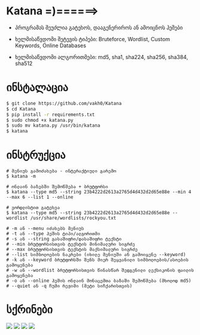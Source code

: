 # Katana =)======>

- პროგრამას შეუძლია გატეხოს, დააგენერიროს ან ამოიცნოს ჰეშები

- ხელმისაწვდომი შეტევის ტიპები: Bruteforce, Wordlist, Custom Keywords, Online Databases

- ხელმისაწვდომი ალგორითმები: md5, sha1, sha224, sha256, sha384, sha512

# ინსტალაცია
```bash
$ git clone https://github.com/vakh0/Katana
$ cd Katana
$ pip install -r requirements.txt
$ sudo chmod +x katana.py
$ sudo mv katana.py /usr/bin/katana
$ katana
```

# ინსტრუქცია
```
# მენიუს გამოძახება - ინტერაქტიული გარემო
$ katana -m

# ონლაინ ბაზებში შემოწმება + ბრუტფორსი
$ katana --type md5 --string 23b4222d2613a2765d4d432d2d65e88e --min 4 --max 6 --list 1 --online

# ვორდლისტით გატეხვა
$ katana --type md5 --string 23b4222d2613a2765d4d432d2d65e88e --wordlist /usr/share/wordlists/rockyou.txt

# -m ან --menu იძახებს მენიუს
# -t ან --type ჰეშის ტიპი/ალგორითმი
# -s ან --string გასაშიფრი/დასაშიფრი ტექსტი
# --min ბრუტფორსისთვის ტექსტის მინიმალური სიგრძე
# --max ბრუტფორსისთვის ტექსტის მაქსიმალური სიგრძე
# --list სიმბოლოების ნაკრები (იხილე მენიუში ან გამოიყენე --keyword)
# -k ან --keyword ბრუტფორსში შენს მიერ შეყვანილი სიმბოლოების/ასოების გამოყენება
# -w ან --wordlist ბრუტფორსისთვის წინასწარ შედგენილი ლექსიკონის ფაილის გამოყენება
# -o ან --online ჰეშის ონლაინ მონაცემთა ბაზაში შემოწმება (მხოლოდ md5)
# --quiet ან -q ჩუმი რეჟიმი (მეტი სიჩქარისთვის)
```

# სქრინები

![](https://github.com/vakh0/Screenshots/blob/main/Katana/Screenshot%20from%202022-10-16%2017-18-11.png)
![](https://github.com/vakh0/Screenshots/blob/main/Katana/Screenshot%20from%202022-10-16%2017-19-09.png)
![](https://github.com/vakh0/Screenshots/blob/main/Katana/Screenshot%20from%202022-10-16%2017-19-20.png)
![](https://github.com/vakh0/Screenshots/blob/main/Katana/Screenshot%20from%202022-10-16%2017-24-26.png)

